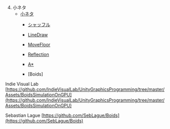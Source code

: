 4. 小ネタ
   - [小ネタ](Sample9/sample9.md)
     + [シャッフル](#シャッフル)
     + [LineDraw](#linedraw)
     + [MoveFloor](#movefloor)
     + [Reflection](#reflection)
     + [A*](#a*)


     + [Boids]


Indie Visual Lab     
     [https://github.com/IndieVisualLab/UnityGraphicsProgramming/tree/master/Assets/BoidsSimulationOnGPU](https://github.com/IndieVisualLab/UnityGraphicsProgramming/tree/master/Assets/BoidsSimulationOnGPU)  



Sebastian Lague
     [https://github.com/SebLague/Boids](https://github.com/SebLague/Boids)
